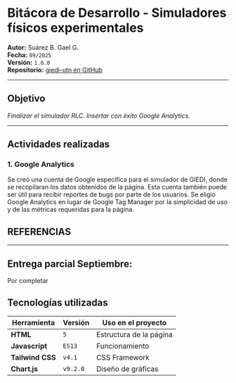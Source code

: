 # Bitácora de Desarrollo - Simuladores físicos experimentales

**Autor:** Suárez B. Gael G.  
**Fecha:** `09/2025`  
**Versión:** `1.0.0`  
**Repositorio:** [giedi-utn en GitHub](https://github.com/GIEDI-UTN/giedi-utn.github.io)

---

## Objetivo

_Finalizar el simulador RLC. Insertar con éxito Google Analytics._

---

## Actividades realizadas

### 1. Google Analytics
Se creó una cuenta de Google específica para el simulador de GIEDI, donde se recopilaran los datos obtenidos de la página. Esta cuenta también puede ser útil para recibir reportes de bugs por parte de los usuarios. Se eligió Google Analytics en lugar de Google Tag Manager por la simplicidad de uso y de las métricas requeridas para la página.   


## REFERENCIAS

---

## Entrega parcial Septiembre:

Por completar

## Tecnologías utilizadas

| Herramienta    | Versión  | Uso en el proyecto      |
| -------------- | -------- | ----------------------- |
| **HTML**       | `5`      | Estructura de la página |
| **Javascript** | `ES13`   | Funcionamiento          |
| **Tailwind CSS**   | `v4.1`   | CSS Framework           |
| **Chart.js**   | `v9.2.0` | Diseño de gráficas      |
